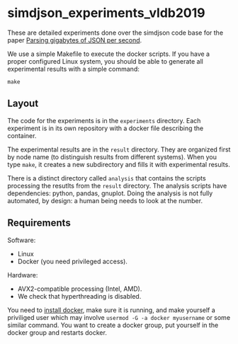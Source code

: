 # simdjson_experiments_vldb2019

These are detailed experiments done over the simdjson code base for the paper [Parsing gigabytes of JSON per second](https://arxiv.org/abs/1902.08318).

We use a simple Makefile to execute the docker scripts. If you have a proper configured Linux system, you should be able to generate all experimental results with a simple command:

```
make
```


## Layout


The code for the experiments is in the `experiments` directory. Each experiment is in its own repository with a docker file describing the container.

The experimental results are in the `result` directory. They are organized first by node name (to distinguish results from different systems). When you type `make`, it creates a new subdirectory and fills it with experimental results.

There is a distinct directory called `analysis` that contains the scripts processing the resutlts from the `result` directory. The analysis scripts have dependencies: python, pandas, gnuplot.  Doing the analysis is not fully automated, by design: a human being needs to look at the number.

## Requirements

Software:
- Linux 
- Docker (you need privileged access).

Hardware:
- AVX2-compatible processing (Intel, AMD).
- We check that hyperthreading is disabled.

You need to [install docker](https://docs.docker.com/v17.12/install/#supported-platforms), make sure it is running,  and make yourself a priviliged user which may involve `usermod -G -a docker myusername` or some similar command. You want to create a docker group, put yourself in the docker group and restarts docker.

